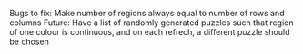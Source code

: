 Bugs to fix:
Make number of regions always equal to number of rows and columns
Future: Have a list of randomly generated puzzles such that region of one colour is continuous, and on each refrech, a different puzzle should be chosen
